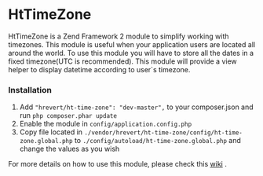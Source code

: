HtTimeZone
==========

HtTimeZone is a Zend Framework 2 module to simplify working with timezones. This module is useful when your application users are located all around the world.
To use this module you will have to store all the dates in a fixed timezone(UTC is recommended). This module will provide a view helper to display datetime according to user`s timezone.


### Installation
1. Add `"hrevert/ht-time-zone": "dev-master",` to your composer.json and run `php composer.phar update` 
2. Enable the module in `config/application.config.php`
3. Copy file located in `./vendor/hrevert/ht-time-zone/config/ht-time-zone.global.php` to `./config/autoload/ht-time-zone.global.php` and change the values as you wish

For more details on how to use this module, please check this [wiki](https://github.com/hrevert/HtTimeZone/wiki) .

